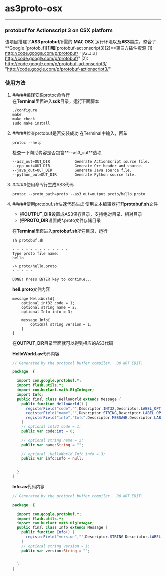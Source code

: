 # as3proto-osx
------------

### protobuf for Actionscript 3 on OSX platform
该项目搭建了**AS3 protobuf**所需的 **MAC OSX** 运行环境以及**AS3**类库，整合了**Google [protobuf][1]**和**[protobuf-actionscript3][2]**第三方插件资源
[1]: http://code.google.com/p/protobuf/ "[v2.3.0] http://code.google.com/p/protobuf/"
[2]: http://code.google.com/p/protobuf-actionscript3/ "http://code.google.com/p/protobuf-actionscript3/"

### 使用方法
1. #####编译安装protoc命令行    
	在**Terminal**里面进入**sdk**目录，运行下面脚本
	```
	./configure
	make
	make check
	sudo make install
	```
	
2. #####检查protobuf是否安装成功
	在Terminal中输入，回车
	```
	protoc --help
	```
	
	检查一下帮助内容是否包含**--as3_out**选项
	```
    --as3_out=OUT_DIR           Generate ActionScript source file.
    --cpp_out=OUT_DIR           Generate C++ header and source.
    --java_out=OUT_DIR          Generate Java source file.
    --python_out=OUT_DIR        Generate Python source file.
	```
	
3. #####使用命令行生成AS3代码	
	```
	protoc --proto_path=proto --as3_out=output proto/hello.proto
	```
	
4. #####使用protobuf.sh快速代码生成
	使用文本编辑器打开**protobuf.sh**文件
	* 把**OUTPUT_DIR**设置成AS3保存目录，支持绝对目录、相对目录
	* 把**PROTO_DIR**设置成\*.proto文件存储目录   
	
	在**Terminal**里面进入**protobuf.sh**所在目录，运行  
	
	```
	sh protobuf.sh
	
	- - - - - - - - - - - - -
	Type proto file name:
	hello

	-> proto/hello.proto
	- - - - -

	DONE! Press ENTER key to continue...

	```
	
	**hell.proto**文件内容  
	```
	message HelloWorld{
	    optional int32 code = 1;
	    optional string name = 2;
	    optional Info info = 3;

	    message Info{
	        optional string version = 1;
	    }
	}
	```
	
	在**OUTPUT_DIR**目录里面就可以得到相应的AS3代码  
	
	**HelloWorld.as**代码内容  
	```actionscript
	// Generated by the protocol buffer compiler.  DO NOT EDIT!

	package  {

	  import com.google.protobuf.*;
	  import flash.utils.*;
	  import com.hurlant.math.BigInteger;
	  import Info;
	  public final class HelloWorld extends Message {
	    public function HelloWorld() {
	      registerField("code","",Descriptor.INT32,Descriptor.LABEL_OPTIONAL,1);
	      registerField("name","",Descriptor.STRING,Descriptor.LABEL_OPTIONAL,2);
	      registerField("info","Info",Descriptor.MESSAGE,Descriptor.LABEL_OPTIONAL,3);
	    }
	    // optional int32 code = 1;
	    public var code:int = 0;
    
	    // optional string name = 2;
	    public var name:String = "";
    
	    // optional .HelloWorld.Info info = 3;
	    public var info:Info = null;
    
  
	  }
	}	
	
	```
	
	**Info.as**代码内容  
	```actionscript
	// Generated by the protocol buffer compiler.  DO NOT EDIT!

	package  {

	  import com.google.protobuf.*;
	  import flash.utils.*;
	  import com.hurlant.math.BigInteger;
	  public final class Info extends Message {
	    public function Info() {
	      registerField("version","",Descriptor.STRING,Descriptor.LABEL_OPTIONAL,1);
	    }
	    // optional string version = 1;
	    public var version:String = "";
    
  
	  }
	}
	```
	